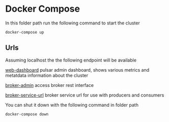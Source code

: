 <!--

    Licensed to the Apache Software Foundation (ASF) under one
    or more contributor license agreements.  See the NOTICE file
    distributed with this work for additional information
    regarding copyright ownership.  The ASF licenses this file
    to you under the Apache License, Version 2.0 (the
    "License"); you may not use this file except in compliance
    with the License.  You may obtain a copy of the License at

      http://www.apache.org/licenses/LICENSE-2.0

    Unless required by applicable law or agreed to in writing,
    software distributed under the License is distributed on an
    "AS IS" BASIS, WITHOUT WARRANTIES OR CONDITIONS OF ANY
    KIND, either express or implied.  See the License for the
    specific language governing permissions and limitations
    under the License.

-->
# Docker Compose

In this folder path run the following command to start the cluster

```
docker-compose up
```

## Urls

Assuming localhost the the following endpoint will be available


[web-dashboard](http://localhost:80) pulsar admin dashboard, shows various metrics and metatdata information about the cluster

[broker-admin](http://localhost:8080) access broker rest  interface

[broker-service-url](pulsar//:locahost:6650)  broker service url for use with producers and consumers


You can shut it down with the following command in folder path

```
docker-compose down
```